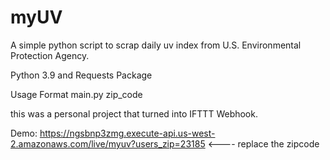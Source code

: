 # myUV
A simple python script to scrap daily uv index from U.S. Environmental Protection Agency.

Python 3.9 and Requests Package

Usage Format
main.py zip_code

this was a personal project that turned into IFTTT Webhook. 

Demo:
https://ngsbnp3zmg.execute-api.us-west-2.amazonaws.com/live/myuv?users_zip=23185   <---- replace the zipcode
